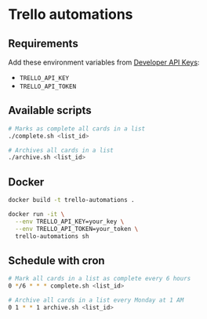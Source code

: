# Trello automations

## Requirements
Add these environment variables from [Developer API Keys](https://trello.com/app-key):
- `TRELLO_API_KEY`
- `TRELLO_API_TOKEN`

## Available scripts
```sh
# Marks as complete all cards in a list
./complete.sh <list_id>

# Archives all cards in a list
./archive.sh <list_id>
```

## Docker
```sh
docker build -t trello-automations .

docker run -it \
  --env TRELLO_API_KEY=your_key \
  --env TRELLO_API_TOKEN=your_token \
  trello-automations sh
```

## Schedule with cron
```sh
# Mark all cards in a list as complete every 6 hours
0 */6 * * * complete.sh <list_id>

# Archive all cards in a list every Monday at 1 AM
0 1 * * 1 archive.sh <list_id>
```
